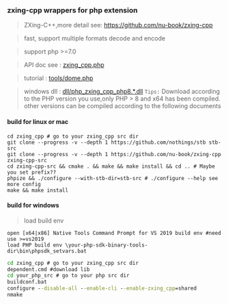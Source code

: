 ### zxing-cpp wrappers for php extension

> ZXing-C++,more detail see: https://github.com/nu-book/zxing-cpp

> fast, support multiple formats decode and encode

> support php >=7.0 

> API doc see : [zxing_cpp.php](./zxing_cpp.php)

> tutorial : [tools/dome.php](./tools/dome.php)

> windows dll : [dll/php_zxing_cpp_php8.*.dll](./dll)  `Tips:` Download according to the PHP version you use,only PHP > 8 and x64 has been compiled. other versions can be compiled according to the following documents 

#### build for linux or mac

```shell
cd zxing_cpp # go to your zxing_cpp src dir
git clone --progress -v --depth 1 https://github.com/nothings/stb stb-src
git clone --progress -v --depth 1 https://github.com/nu-book/zxing-cpp zxing-cpp-src
cd zxing-cpp-src && cmake . && make && make install && cd .. # Maybe you set prefix??
phpize && ./configure --with-stb-dir=stb-src # ./configure --help see more config
make && make install
```

#### build for windows

> load build env 

```
open [x64|x86] Native Tools Command Prompt for VS 2019 build env #need use >=vs2019
load PHP build env \your-php-sdk-binary-tools-dir\bin\phpsdk_setvars.bat 
```

```cmd
cd zxing_cpp # go to your zxing_cpp src dir
dependent.cmd #download lib
cd your_php_src # go to your php src dir
buildconf.bat
configure --disable-all --enable-cli --enable-zxing_cpp=shared 
nmake
```

